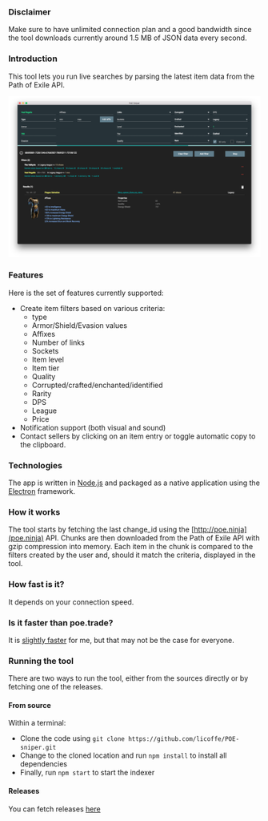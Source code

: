 ### Disclaimer
Make sure to have unlimited connection plan and a good bandwidth since the tool downloads currently around 1.5 MB of JSON data every second.

### Introduction
This tool lets you run live searches by parsing the latest item data from the Path of Exile API.

![alt text](./sniper.png "Tool preview")
### Features
Here is the set of features currently supported:

- Create item filters based on various criteria:
    - type
    - Armor/Shield/Evasion values
    - Affixes
    - Number of links
    - Sockets
    - Item level
    - Item tier
    - Quality
    - Corrupted/crafted/enchanted/identified
    - Rarity
    - DPS
    - League
    - Price
- Notification support (both visual and sound)
- Contact sellers by clicking on an item entry or toggle automatic copy to the clipboard.

### Technologies
The app is written in [Node.js](https://nodejs.org/en/) and packaged as a native application using the [Electron](https://electron.atom.io/) framework.

### How it works 
The tool starts by fetching the last change_id using the [http://poe.ninja](poe.ninja) API. Chunks are then downloaded from the Path of Exile API with gzip compression into memory. Each item in the chunk is compared to the filters created by the user and, should it match the criteria, displayed in the tool.

### How fast is it?
It depends on your connection speed.

### Is it faster than poe.trade?
It is [slightly faster](https://www.youtube.com/watch?v=LvW7x6OCEJU) for me, but that may not be the case for everyone.

### Running the tool
There are two ways to run the tool, either from the sources directly or by fetching one of the releases.
#### From source
Within a terminal:
- Clone the code using `git clone https://github.com/licoffe/POE-sniper.git`
- Change to the cloned location and run `npm install` to install all dependencies
- Finally, run `npm start` to start the indexer

#### Releases
You can fetch releases [here](https://github.com/licoffe/POE-sniper/releases)